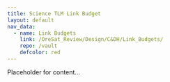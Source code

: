 ```yaml
---
title: Science TLM Link Budget
layout: default
nav_data:
  - name: Link Budgets
    link: /OreSat_Review/Design/C&DH/Link_Budgets/
    repo: /vault
    defcolor: red
---
```



Placeholder for content...
